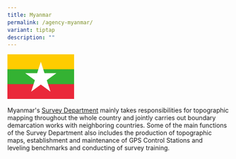 ```yaml
---
title: Myanmar
permalink: /agency-myanmar/
variant: tiptap
description: ""
---
```

<p></p><div class="isomer-image-wrapper"><img style="width: 30%;" height="auto" width="100%" alt="Myanmar Flag" src="/images/Myanmar_Flag.PNG"></div><p>Myanmar's <a href="http://www.surveydepartment.gov.mm/eng/" rel="noopener noreferrer nofollow" target="_blank">Survey Department</a> mainly takes responsibilities for topographic mapping throughout the whole country and jointly carries out boundary demarcation works with neighboring countries. Some of the main functions of the Survey Department also includes the production of topographic maps, establishment and maintenance of GPS Control Stations and leveling&nbsp;benchmarks and conducting of survey training.</p>